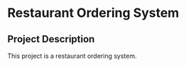 # Restaurant Ordering System

## Project Description

This project is a restaurant ordering system.
